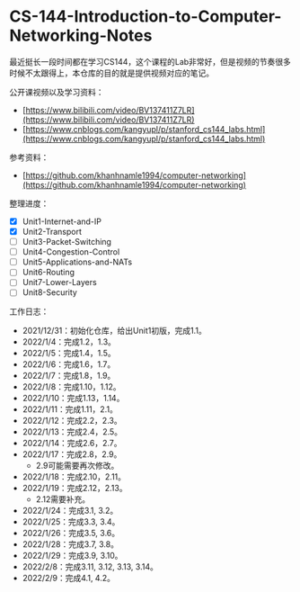 # CS-144-Introduction-to-Computer-Networking-Notes
最近挺长一段时间都在学习CS144，这个课程的Lab非常好，但是视频的节奏很多时候不太跟得上，本仓库的目的就是提供视频对应的笔记。

公开课视频以及学习资料：

- [https://www.bilibili.com/video/BV137411Z7LR](https://www.bilibili.com/video/BV137411Z7LR)
- [https://www.cnblogs.com/kangyupl/p/stanford_cs144_labs.html](https://www.cnblogs.com/kangyupl/p/stanford_cs144_labs.html)

参考资料：

- [https://github.com/khanhnamle1994/computer-networking](https://github.com/khanhnamle1994/computer-networking)

整理进度：

- [x] Unit1-Internet-and-IP
- [x] Unit2-Transport
- [ ] Unit3-Packet-Switching
- [ ] Unit4-Congestion-Control
- [ ] Unit5-Applications-and-NATs
- [ ] Unit6-Routing
- [ ] Unit7-Lower-Layers
- [ ] Unit8-Security

工作日志：

- 2021/12/31：初始化仓库，给出Unit1初版，完成1.1。
- 2022/1/4：完成1.2，1.3。
- 2022/1/5：完成1.4，1.5。
- 2022/1/6：完成1.6，1.7。
- 2022/1/7：完成1.8，1.9。
- 2022/1/8：完成1.10，1.12。
- 2022/1/10：完成1.13，1.14。
- 2022/1/11：完成1.11，2.1。
- 2022/1/12：完成2.2，2.3。
- 2022/1/13：完成2.4，2.5。
- 2022/1/14：完成2.6，2.7。
- 2022/1/17：完成2.8，2.9。
  - 2.9可能需要再次修改。
- 2022/1/18：完成2.10，2.11。
- 2022/1/19：完成2.12，2.13。
  - 2.12需要补充。
- 2022/1/24：完成3.1, 3.2。
- 2022/1/25：完成3.3, 3.4。
- 2022/1/26：完成3.5, 3.6。
- 2022/1/28：完成3.7, 3.8。
- 2022/1/29：完成3.9, 3.10。
- 2022/2/8：完成3.11, 3.12, 3.13, 3.14。
- 2022/2/9：完成4.1, 4.2。

